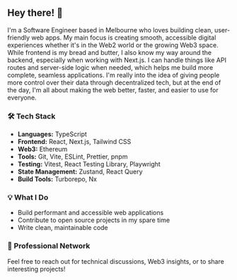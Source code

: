 <!--
**jshsmth/jshsmth** is a ✨ _special_ ✨ repository because its `README.md` (this file) appears on your GitHub profile.

Here are some ideas to get you started:

- 🔭 I'm currently working on ...
- 🌱 I'm currently learning ...
- 👯 I'm looking to collaborate on ...
- 🤔 I'm looking for help with ...
- 💬 Ask me about ...
- 📫 How to reach me: ...
- 😄 Pronouns: ...
- ⚡ Fun fact: ...
-->

## Hey there! 👋

I'm a Software Engineer based in Melbourne who loves building clean, user-friendly web apps. My main focus is creating smooth, accessible digital experiences whether it's in the Web2 world or the growing Web3 space. While frontend is my bread and butter, I also know my way around the backend, especially when working with Next.js. I can handle things like API routes and server-side logic when needed, which helps me build more complete, seamless applications. I'm really into the idea of giving people more control over their data through decentralized tech, but at the end of the day, I'm all about making the web better, faster, and easier to use for everyone.



### 🛠️ Tech Stack

- **Languages:** TypeScript
- **Frontend:** React, Next.js, Tailwind CSS
- **Web3:** Ethereum
- **Tools:** Git, Vite, ESLint, Prettier, pnpm
- **Testing:** Vitest, React Testing Library, Playwright
- **State Management:** Zustand, React Query
- **Build Tools:** Turborepo, Nx

### 💡 What I Do

- Build performant and accessible web applications
- Contribute to open source projects in my spare time
- Write clean, maintainable code

### 🤝 Professional Network

Feel free to reach out for technical discussions, Web3 insights, or to share interesting projects!
